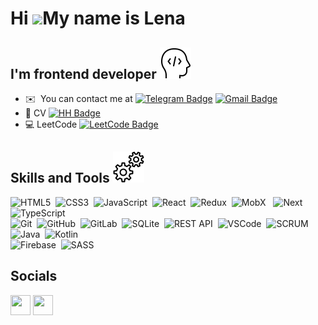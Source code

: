 Hi ![](https://user-images.githubusercontent.com/18350557/176309783-0785949b-9127-417c-8b55-ab5a4333674e.gif)My name is Lena 
============================================================================================================================

## I'm frontend developer <img src="icons8-разработчик.gif" width="50"> 


* ✉️  You can contact me at [![Telegram Badge](https://img.shields.io/badge/-TELEGRAM-blue?style=flat&logo=Telegram&logoColor=white)](https://t.me/@eeeme4) [![Gmail Badge](https://img.shields.io/badge/-GMAIL-red?style=flat&logo=Gmail&logoColor=white)](mailto:elenamatuhina29@gmail.com)
* 💼   CV  [![HH Badge](https://img.shields.io/badge/-HH-white?style=flat&logo=HH&logoColor=red&color=red)](https://vlasiha50.hh.ru/resume/f4bf6b00ff08dccf350039ed1f787532656a70) 
* 💻   LeetCode [![LeetCode Badge](https://img.shields.io/badge/-LEETCODE-lightgrey?style=flat&logo=LeetCode&logoColor=white)](https://leetcode.com/jollyFox/) 



## Skills and Tools <img src="icons8-настройки-3.gif" width="50"> 


![HTML5](https://img.shields.io/badge/HTML5-E34F26.svg?&style=flat&logo=html5&logoColor=white)&nbsp;
![CSS3](https://img.shields.io/badge/CSS3-%231572B6.svg?&style=flat&logo=css3&logoColor=white)&nbsp;
![JavaScript](https://img.shields.io/badge/JAVASCRIPT-323330.svg?&style=flat&logo=javascript&logoColor=%23F7DF1E)&nbsp;
![React](https://img.shields.io/badge/REACT-323330.svg?&style=flat&logo=react&logoColor=%2361DAFB)&nbsp;
![Redux](https://img.shields.io/badge/REDUX-%23121011.svg?&style=flat&logo=redux&logoColor=purple&color=e1e5f2)&nbsp;
![MobX](https://img.shields.io/badge/MOBX-%23121011.svg?&style=flat&logo=mobx&logoColor=white) &nbsp;
![Next](https://img.shields.io/badge/NEXT-%23121011.svg?&style=flat&logo=nextjs&logoColor=purple&color=blue) &nbsp;
![TypeScript](https://img.shields.io/badge/TYPESCRIPT-%23007ACC.svg?&style=flat&logo=typescript&logoColor=white)&nbsp;\
![Git](https://img.shields.io/badge/GIT-%23F05033.svg?&style=flat&logo=git&logoColor=white)&nbsp;
![GitHub](https://img.shields.io/badge/GITHUB-%23121011.svg?&style=flat&logo=github&logoColor=white)&nbsp;
![GitLab](https://img.shields.io/badge/GITLAB-%23181717.svg?&style=flat&logo=gitlab&logoColor=white)&nbsp;
![SQLite](https://img.shields.io/badge/SQLITE-003B57.svg?&style=flat&logo=sqlite&logoColor=white)&nbsp;
![REST API](https://img.shields.io/badge/REST-02569B.svg?&style=flat&logo=rest&logoColor=white)&nbsp;
![VSCode](https://img.shields.io/badge/VSCODE-007ACC.svg?&style=flat&logo=visual-studio-code)&nbsp;
![SCRUM](https://img.shields.io/badge/SCRUM-6DB33F.svg?&style=flat&logo=ddd&logoColor=white)&nbsp;
![Java](https://img.shields.io/badge/JAVA-007396.svg?&style=flat&logo=java&logoColor=white)&nbsp;
![Kotlin](https://img.shields.io/badge/KOTLIN-0095D5.svg?&style=flat&logo=kotlin&logoColor=white)&nbsp;\
![Firebase](https://img.shields.io/badge/FIREBASE-FFCA28.svg?&style=flat&logo=firebase&logoColor=black)&nbsp;
![SASS](https://img.shields.io/badge/SASS-CC6699.svg?&style=flat&logo=sass&logoColor=white)&nbsp;







## Socials

<p align="left"> <a href="https://www.github.com/ElenaMatuhina" target="_blank" rel="noreferrer"><img src="https://raw.githubusercontent.com/danielcranney/readme-generator/main/public/icons/socials/github.svg" width="32" height="32" /></a>
<a href="https://t.me/@eeeme4" target="_blank" rel="noreferrer"><img src="https://cdn-icons-png.flaticon.com/512/2111/2111646.png" width="32" height="32" /></a></p>
